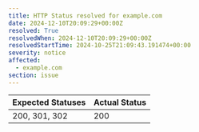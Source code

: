```yaml
---
title: HTTP Status resolved for example.com
date: 2024-12-10T20:09:29+00:00Z
resolved: True
resolvedWhen: 2024-12-10T20:09:29+00:00Z
resolvedStartTime: 2024-10-25T21:09:43.191474+00:00
severity: notice
affected:
  - example.com
section: issue
---
```


| Expected Statuses | Actual Status  |
|-------------------|----------------|
| 200, 301, 302 | 200 |
